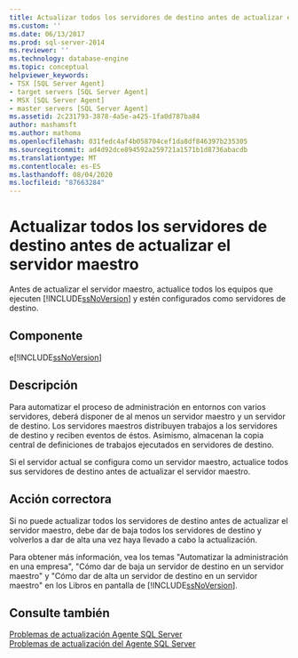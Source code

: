 ```yaml
---
title: Actualizar todos los servidores de destino antes de actualizar el servidor maestro | Microsoft Docs
ms.custom: ''
ms.date: 06/13/2017
ms.prod: sql-server-2014
ms.reviewer: ''
ms.technology: database-engine
ms.topic: conceptual
helpviewer_keywords:
- TSX [SQL Server Agent]
- target servers [SQL Server Agent]
- MSX [SQL Server Agent]
- master servers [SQL Server Agent]
ms.assetid: 2c231793-3878-4a5e-a425-1fa0d787ba84
author: mashamsft
ms.author: mathoma
ms.openlocfilehash: 031fedc4af4b058704cef1da8df846397b235305
ms.sourcegitcommit: ad4d92dce894592a259721a1571b1d8736abacdb
ms.translationtype: MT
ms.contentlocale: es-ES
ms.lasthandoff: 08/04/2020
ms.locfileid: "87663284"
---
```

# <a name="upgrade-all-target-servers-before-upgrading-the-master-server"></a>Actualizar todos los servidores de destino antes de actualizar el servidor maestro
  Antes de actualizar el servidor maestro, actualice todos los equipos que ejecuten [!INCLUDE[ssNoVersion](../../includes/ssnoversion-md.md)] y estén configurados como servidores de destino.  
  
## <a name="component"></a>Componente  
 e[!INCLUDE[ssNoVersion](../../includes/ssnoversion-md.md)]  
  
## <a name="description"></a>Descripción  
 Para automatizar el proceso de administración en entornos con varios servidores, deberá disponer de al menos un servidor maestro y un servidor de destino. Los servidores maestros distribuyen trabajos a los servidores de destino y reciben eventos de éstos. Asimismo, almacenan la copia central de definiciones de trabajos ejecutados en servidores de destino.  
  
 Si el servidor actual se configura como un servidor maestro, actualice todos sus servidores de destino antes de actualizar el servidor maestro.  
  
## <a name="corrective-action"></a>Acción correctora  
 Si no puede actualizar todos los servidores de destino antes de actualizar el servidor maestro, debe dar de baja todos los servidores de destino y volverlos a dar de alta una vez haya llevado a cabo la actualización.  
  
 Para obtener más información, vea los temas "Automatizar la administración en una empresa", "Cómo dar de baja un servidor de destino en un servidor maestro" y "Cómo dar de alta un servidor de destino en un servidor maestro" en los Libros en pantalla de [!INCLUDE[ssNoVersion](../../includes/ssnoversion-md.md)].  
  
## <a name="see-also"></a>Consulte también  
 [Problemas de actualización Agente SQL Server](../../../2014/sql-server/install/sql-server-agent-upgrade-issues.md)   
 [Problemas de actualización del Agente SQL Server](../../../2014/sql-server/install/sql-server-agent-upgrade-issues.md)  
  
  
